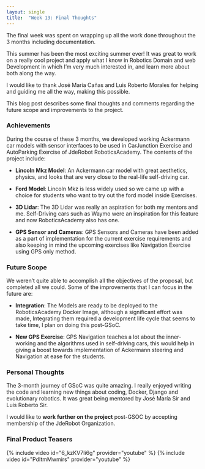 ```yaml
---
layout: single
title:  "Week 13: Final Thoughts"
---
```

The final week was spent on wrapping up all the work done throughout the 3 months including documentation.
 
This summer has been the most exciting summer ever! It was great to work on a really cool project and apply what I know in Robotics Domain and web Development in which I’m very much interested in, and learn more about both along the way.
 
I would like to thank José María Cañas and Luis Roberto Morales for helping and guiding me all the way, making this possible.
 
This blog post describes some final thoughts and comments regarding the future scope and improvements to the project.
 
 
 
### Achievements
During the course of these 3 months, we developed working Ackermann car models with sensor interfaces to be used in CarJunction Exercise and AutoParking Exercise of JdeRobot RoboticsAcademy. The contents of the project include:
 
- **Lincoln Mkz Model**: An Ackermann car model with great aesthetics, physics, and looks that are very close to the real-life self-driving car.
 
- **Ford Model**: Lincoln Mkz is less widely used so we came up with a choice for students who want to try out the ford model inside Exercises.
 
- **3D Lidar**: The 3D Lidar was really an aspiration for both my mentors and me. Self-Driving cars such as Waymo were an inspiration for this feature and now RoboticsAcademy also has one.
 
- **GPS Sensor and Cameras**: GPS Sensors and Cameras have been added as a part of implementation for the current exercise requirements and also keeping in mind the upcoming exercises like Navigation Exercise using GPS only method.
 
### Future Scope
We weren’t quite able to accomplish all the objectives of the proposal, but completed all we could. Some of the improvements that I can focus in the future are:
 
- **Integration**: The Models are ready to be deployed to the RoboticsAcademy Docker Image, although a significant effort was made, Integrating them required a development life cycle that seems to take time, I plan on doing this post-GSoC.
 
- **New GPS Exercise**: GPS Navigation teaches a lot about the inner-working and the algorithms used in self-driving cars, this would help in giving a boost towards implementation of Ackermann steering and Navigation at ease for the students.
 
### Personal Thoughts
 
The 3-month journey of GSoC was quite amazing. I really enjoyed writing the code and learning new things about coding, Docker, Django and evolutionary robotics. It was great being mentored by José María Sir and Luis Roberto Sir.
 
I would like to **work further on the project** post-GSOC by accepting membership of the JdeRobot Organization.
 
### Final Product Teasers
{% include video id="6_kzKV7Ii6g" provider="youtube" %}
{% include video id="PdItmMwmirs" provider="youtube" %}
